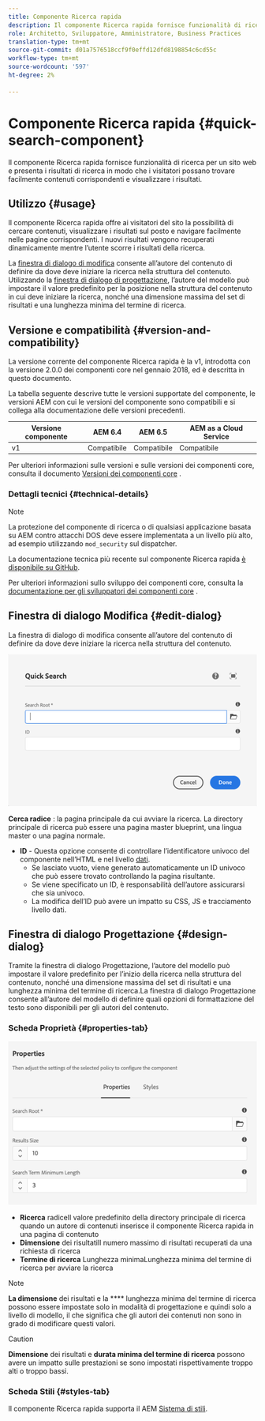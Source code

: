 ```yaml
---
title: Componente Ricerca rapida
description: Il componente Ricerca rapida fornisce funzionalità di ricerca per un sito web e presenta i risultati di ricerca in modo che i visitatori possano cercare il sito e filtrare i risultati.
role: Architetto, Sviluppatore, Amministratore, Business Practices
translation-type: tm+mt
source-git-commit: d01a7576518ccf9f0effd12dfd8198854c6cd55c
workflow-type: tm+mt
source-wordcount: '597'
ht-degree: 2%

---
```



# Componente Ricerca rapida {#quick-search-component}

Il componente Ricerca rapida fornisce funzionalità di ricerca per un sito web e presenta i risultati di ricerca in modo che i visitatori possano trovare facilmente contenuti corrispondenti e visualizzare i risultati.

## Utilizzo {#usage}

Il componente Ricerca rapida offre ai visitatori del sito la possibilità di cercare contenuti, visualizzare i risultati sul posto e navigare facilmente nelle pagine corrispondenti. I nuovi risultati vengono recuperati dinamicamente mentre l’utente scorre i risultati della ricerca.

La [finestra di dialogo di modifica](#edit-dialog) consente all’autore del contenuto di definire da dove deve iniziare la ricerca nella struttura del contenuto. Utilizzando la [finestra di dialogo di progettazione](#design-dialog), l’autore del modello può impostare il valore predefinito per la posizione nella struttura del contenuto in cui deve iniziare la ricerca, nonché una dimensione massima del set di risultati e una lunghezza minima del termine di ricerca.

## Versione e compatibilità {#version-and-compatibility}

La versione corrente del componente Ricerca rapida è la v1, introdotta con la versione 2.0.0 dei componenti core nel gennaio 2018, ed è descritta in questo documento.

La tabella seguente descrive tutte le versioni supportate del componente, le versioni AEM con cui le versioni del componente sono compatibili e si collega alla documentazione delle versioni precedenti.

| Versione componente | AEM 6.4 | AEM 6.5 | AEM as a Cloud Service |
|--- |--- |--- |---|
| v1 | Compatibile | Compatibile | Compatibile |

Per ulteriori informazioni sulle versioni e sulle versioni dei componenti core, consulta il documento [Versioni dei componenti core](/help/versions.md) .

### Dettagli tecnici {#technical-details}

>[!NOTE]
>
>La protezione del componente di ricerca o di qualsiasi applicazione basata su AEM contro attacchi DOS deve essere implementata a un livello più alto, ad esempio utilizzando `mod_security` sul dispatcher.

La documentazione tecnica più recente sul componente Ricerca rapida [è disponibile su GitHub](https://adobe.com/go/aem_cmp_tech_search_v1).

Per ulteriori informazioni sullo sviluppo dei componenti core, consulta la [documentazione per gli sviluppatori dei componenti core](/help/developing/overview.md) .

## Finestra di dialogo Modifica {#edit-dialog}

La finestra di dialogo di modifica consente all’autore del contenuto di definire da dove deve iniziare la ricerca nella struttura del contenuto.

![Finestra di dialogo di modifica del componente Ricerca rapida](/help/assets/quick-search-edit.png)

**Cerca radice** : la pagina principale da cui avviare la ricerca. La directory principale di ricerca può essere una pagina master blueprint, una lingua master o una pagina normale.
* **ID**  - Questa opzione consente di controllare l’identificatore univoco del componente nell’HTML e nel livello  [dati](/help/developing/data-layer/overview.md).
   * Se lasciato vuoto, viene generato automaticamente un ID univoco che può essere trovato controllando la pagina risultante.
   * Se viene specificato un ID, è responsabilità dell’autore assicurarsi che sia univoco.
   * La modifica dell’ID può avere un impatto su CSS, JS e tracciamento livello dati.

## Finestra di dialogo Progettazione {#design-dialog}

Tramite la finestra di dialogo Progettazione, l’autore del modello può impostare il valore predefinito per l’inizio della ricerca nella struttura del contenuto, nonché una dimensione massima del set di risultati e una lunghezza minima del termine di ricerca.La finestra di dialogo Progettazione consente all’autore del modello di definire quali opzioni di formattazione del testo sono disponibili per gli autori del contenuto.

### Scheda Proprietà {#properties-tab}

![Finestra di dialogo di progettazione del componente Ricerca rapida](/help/assets/quick-search-design.png)

* **Ricerca**
radiceIl valore predefinito della directory principale di ricerca quando un autore di contenuti inserisce il componente Ricerca rapida in una pagina di contenuto
* **Dimensione**
dei risultatiIl numero massimo di risultati recuperati da una richiesta di ricerca
* **Termine di ricerca**
Lunghezza minimaLunghezza minima del termine di ricerca per avviare la ricerca

>[!NOTE]
>
>**La dimensione** dei risultati e la  **** lunghezza minima del termine di ricerca possono essere impostate solo in modalità di progettazione e quindi solo a livello di modello, il che significa che gli autori dei contenuti non sono in grado di modificare questi valori.

>[!CAUTION]
>
>**Dimensione** dei risultati e  **durata minima del termine di ricerca** possono avere un impatto sulle prestazioni se sono impostati rispettivamente troppo alti o troppo bassi.

### Scheda Stili {#styles-tab}

Il componente Ricerca rapida supporta il AEM [Sistema di stili](/help/get-started/authoring.md#component-styling).
